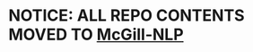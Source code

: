 # NOTICE: ALL REPO CONTENTS MOVED TO [McGill-NLP](https://github.com/McGill-NLP/constituent-movement)
